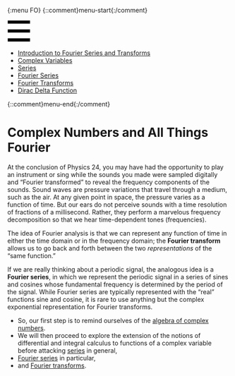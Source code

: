 {:menu FO}
{::comment}menu-start{:/comment}

<div class="dropdown">
<label id="hamburger-menu"><img id="hamburger" src="figs/hamburger.png"></label>
<div class="dropdown-content">
<ul>
<li><a href="FO-Intro.html">Introduction to Fourier Series and Transforms</a></li>
<li><a href="FO-ComplexVariables.html">Complex Variables</a></li>
<li><a href="FO-Series.html">Series</a></li>
<li><a href="FO-FourierSeries.html">Fourier Series</a></li>
<li><a href="FO-FourierTransforms.html">Fourier Transforms</a></li>
<li><a href="FO-Delta.html">Dirac Delta Function</a></li>
</ul>
</div>
</div>

{::comment}menu-end{:/comment}

# Complex Numbers and All Things Fourier

At the conclusion of Physics 24, you may have had the opportunity to play an instrument or sing while the sounds you made were sampled digitally and “Fourier transformed” to reveal the frequency components of the sounds. Sound waves are pressure variations that travel through a medium, such as the air. At any given point in space, the pressure varies as a function of time. But our ears do not perceive sounds with a time resolution of fractions of a millisecond. Rather, they perform a marvelous frequency decomposition so that we hear time-dependent tones (frequencies).

The idea of Fourier analysis is that we can represent any function of time in either the time domain or in the frequency domain; the **Fourier transform** allows us to go back and forth between the two *representations* of the “same function.”

If we are really thinking about a periodic signal, the analogous idea is a **Fourier series**, in which we represent the periodic signal in a series of sines and cosines whose fundamental frequency is determined by the period of the signal. While Fourier series are typically represented with the “real” functions sine and cosine, it is rare to use anything but the complex exponential representation for Fourier transforms. 

+ So, our first step is to remind ourselves of the [algebra of complex numbers](FO-ComplexVariables.md).
+ We will then proceed to explore the extension of the notions of differential and integral calculus to functions of a complex variable before attacking [series](FO-Series.md) in general, 
+ [Fourier series](FO-FourierSeries.md) in particular, 
+ and [Fourier transforms](FO-FourierTransforms.md). 